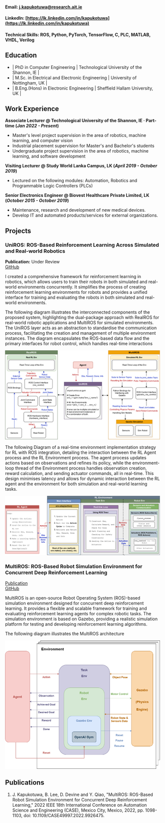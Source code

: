 #### Email: [j.kapukotuwa@research.ait.ie](mailto:j.kapukotuwa@research.ait.ie)
#### LinkedIn: [https://lk.linkedin.com/in/kapukotuwa](https://lk.linkedin.com/in/kapukotuwa)
#### Technical Skills: ROS, Python, PyTorch, TensorFlow, C, PLC, MATLAB, VHDL, Verilog

## Education
- | PhD in Computer Engineering | Technological University of the Shannon, IE |
- | M.Sc. in Electrical and Electronic Engineering | University of Nottingham, UK |
- | B.Eng.(Hons) in Electronic Engineering | Sheffield Hallam University, UK | 

## Work Experience
**Associate Lecturer @ Technological University of the Shannon, IE · Part-time (_Jan 2022 - Present_)**
- Master's level project supervision in the area of robotics, machine learning, and computer vision
- Industrial placement supervision for Master's and Bachelor's students
- Undergraduate project supervision in the area of robotics, machine learning, and software development

**Visiting Lecturer @ Study World Lanka Campus, LK  (_April 2019 - October 2019_)**
- Lectured on the following modules: Automation, Robotics and Programmable Logic Controllers (PLCs)

**Senior Electronics Engineer @ Biovest Healthcare Private Limited, LK (_October 2015 - October 2019_)**
- Maintenance, research and development of new medical devices.
- Develop IT and automated products/services for external organizations.

## Projects
### UniROS: ROS-Based Reinforcement Learning Across Simulated and Real-world Robotics

**Publication:** Under Review  
[GitHub](https://github.com/ncbdrck/UniROS)

I created a comprehensive framework for reinforcement learning in robotics, which allows users to train their robots in both simulated and real-world environments concurrently. It simplifies the process of creating reinforcement learning environments for robots and provides a unified interface for training and evaluating the robots in both simulated and real-world environments.

The following diagram illustrates the interconnected components of the proposed system, highlighting the dual-package approach with RealROS for real-world robotic applications and MultiROS for simulated environments. The UniROS layer acts as an abstraction to standardise the communication process, facilitating the creation and management of multiple environment instances. The diagram encapsulates the ROS-based data flow and the primary interfaces for robot control, which handles real-time interactions

![UniROS](/assets/img/abstraction_layers.png)

The following Diagram of a real-time environment implementation strategy for RL with ROS integration, detailing the interaction between the RL Agent process and the RL Environment process. The agent process updates actions based on observations and refines its policy, while the environment-loop thread of the Environment process handles observation creation, reward calculation, and sending actuator commands, all in real-time. This design minimises latency and allows for dynamic interaction between the RL agent and the environment for both simulation and real-world learning tasks.

![Real-time Environment](/assets/img/Ijrr_real_time.png)



### MultiROS: ROS-Based Robot Simulation Environment for Concurrent Deep Reinforcement Learning
[Publication](https://ieeexplore.ieee.org/document/9926475)  
[GitHub](https://github.com/ncbdrck/multiros)

MultiROS is an open-source Robot Operating System (ROS)-based simulation environment designed for concurrent deep reinforcement learning. It provides a flexible and scalable framework for training and evaluating reinforcement learning agents for complex robotic tasks. The simulation environment is based on Gazebo, providing a realistic simulation platform for testing and developing reinforcement learning algorithms.

The following diagram illustrates the MultiROS architecture

![MultiROS](/assets/img/multiros.png)


## Publications
1. J. Kapukotuwa, B. Lee, D. Devine and Y. Qiao, "MultiROS: ROS-Based Robot Simulation Environment for Concurrent Deep Reinforcement Learning," 2022 IEEE 18th International Conference on Automation Science and Engineering (CASE), Mexico City, Mexico, 2022, pp. 1098-1103, doi: 10.1109/CASE49997.2022.9926475.

